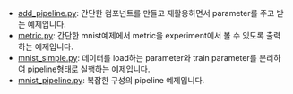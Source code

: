 * [add_pipeline.py](): 간단한 컴포넌트를 만들고 재활용하면서 parameter를 주고 받는 예제입니다.
* [metric.py](): 간단한 mnist예제에서 metric을 experiment에서 볼 수 있도록 출력하는 예제입니다.
* [mnist_simple.py](): 데이터를 load하는 parameter와 train parameter를 분리하여 pipeline형태로 실행하는 예제입니다.
* [mnist_pipeline.py](): 복잡한 구성의 pipeline 예제입니다.